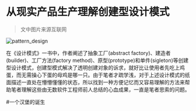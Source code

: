 从现实产品生产理解创建型设计模式
================================

>文中图片来源互联网

![pattern_design](http://d8.yihaodianimg.com/N02/M03/58/D2/CgQCsFL7rPmABmOlAAD75OATI4A48600_600x600.jpg)

在《设计模式》一书中，作者阐述了抽象工厂(abstract factory)、建造者(builder)、工厂方法(factory method)、原型(prototype)和单件(sigleton)等创建型设计模式，创建型模式解决了透明创建对象的诉求，就好比让使用者先吃上鸡蛋，而无需操心下蛋的母鸡是哪一只。由于笔者才疏学浅，对于上述设计模式的纸面描述一直处在懵懵懂懂的状态，所以找到一种方便记忆而又容易理解的方法来帮助笔者理解这些由无数软件工程师前人总结的心血成果，一直是笔者思索的问题。

#一个汉堡的诞生


